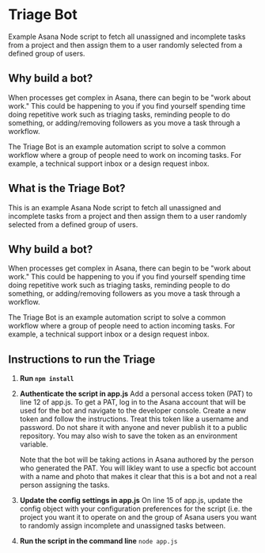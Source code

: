 # Triage Bot
Example Asana Node script to fetch all unassigned and incomplete tasks from a project and then assign them to a user randomly selected from a defined group of users.


## Why build a bot?
When processes get complex in Asana, there can begin to be "work about work." This could be happening to you if you find yourself spending time doing repetitive work such as triaging tasks, reminding people to do something, or adding/removing followers as you move a task through a workflow.

The Triage Bot is an example automation script to solve a common workflow where a group of people need to work on incoming tasks. For example, a technical support inbox or a design request inbox. 

## What is the Triage Bot?
This is an example Asana Node script to fetch all unassigned and incomplete tasks from a project and then assign them to a user randomly selected from a defined group of users.


## Why build a bot?
When processes get complex in Asana, there can begin to be "work about work." This could be happening to you if you find yourself spending time doing repetitive work such as triaging tasks, reminding people to do something, or adding/removing followers as you move a task through a workflow.

The Triage Bot is an example automation script to solve a common workflow where a group of people need to action incoming tasks. For example, a technical support inbox or a design request inbox. 

## Instructions to run the Triage
1. **Run `npm install`**  
2. **Authenticate the script in app.js**
	Add a personal access token (PAT) to line 12 of app.js. To get a PAT, log in to the Asana account that will be used for the bot and navigate to the developer console. Create a new token and follow the instructions. Treat this token like a username and password. Do not share it with anyone and never publish it to a public repository. You may also wish to save the token as an environment variable.

	Note that the bot will be taking actions in Asana authored by the person who generated the PAT. You will likley want to use a specfic bot account with a name and photo that makes it clear that this is a bot and not a real person assigning the tasks.  
 
 3. **Update the config settings in app.js**
	On line 15 of app.js, update the config object with your configuration preferences for the script (i.e. the project you want it to operate on and the group of Asana users you want to randomly assign incomplete and unassigned tasks between. 
 5. **Run the script in the command line**
	`node app.js`